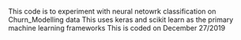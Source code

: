 This code is to experiment with neural netowrk classification on Churn_Modelling data
This uses keras and scikit learn as the primary machine learning frameworks
This is coded on December 27/2019



